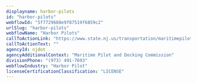 ```yaml
---
displayname: harbor-pilots
id: "harbor-pilots"
webflowId: "5f7729688e9f87519f6859c2"
urlSlug: "harbor-pilots"
webflowName: "Harbor Pilots"
callToActionLink: "https://www.state.nj.us/transportation/maritimepilot/"
callToActionText: ""
agencyId: njdot
agencyAdditionalContext: "Maritime Pilot and Docking Commission"
divisionPhone: "(973) 491-7693"
webflowIndustry: "Harbor Pilot"
licenseCertificationClassification: "LICENSE"
---
```

